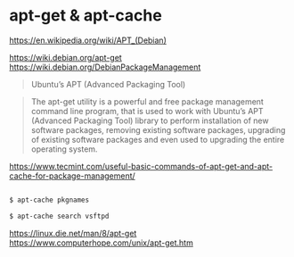 
# apt-get & apt-cache

https://en.wikipedia.org/wiki/APT_(Debian)

https://wiki.debian.org/apt-get
https://wiki.debian.org/DebianPackageManagement

> Ubuntu’s APT (Advanced Packaging Tool)

> The apt-get utility is a powerful and free package management command line program, that is used to work with Ubuntu’s APT (Advanced Packaging Tool) library to perform installation of new software packages, removing existing software packages, upgrading of existing software packages and even used to upgrading the entire operating system.


https://www.tecmint.com/useful-basic-commands-of-apt-get-and-apt-cache-for-package-management/


```sh

$ apt-cache pkgnames

$ apt-cache search vsftpd


```


https://linux.die.net/man/8/apt-get
https://www.computerhope.com/unix/apt-get.htm

